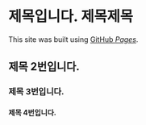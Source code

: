 # 제목입니다. 제목제목

This site was built using [GitHub *Pages*](https://pages.github.com).

## 제목 2번입니다.

### 제목 3번입니다.

#### 제목 4번입니다.
